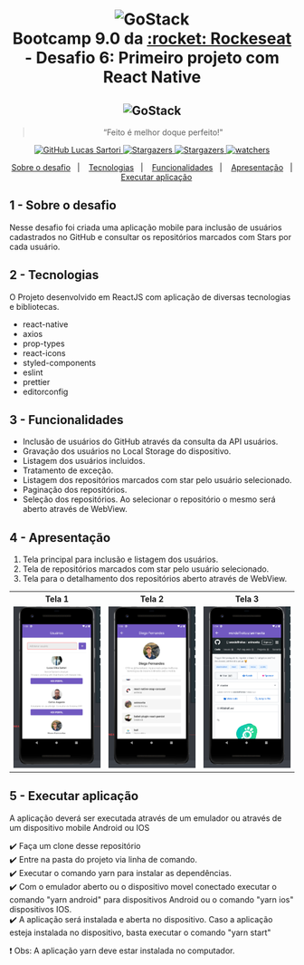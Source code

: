 <h1 align="center" >
  <img alt="GoStack" src="https://rocketseat-cdn.s3-sa-east-1.amazonaws.com/bootcamp-header.png" width="100px" /> <br />
  Bootcamp 9.0 da <a text-decoration="none" href="https://rocketseat.com.br">:rocket: Rockeseat</a> - Desafio 6: Primeiro projeto com React Native
</h1>
<h2 align="center">
    <img alt="GoStack" src="https://facebook.github.io/react-native/img/header_logo.svg" width="120px" />
</h2>

<blockquote align="center">“Feito é melhor doque perfeito!"</blockquote>

<p align="center">
  <a href="https://github.com/lucasssartori?tab=followers">
    <img alt="GitHub Lucas Sartori" src="https://img.shields.io/github/followers/lucasssartori?style=social">
  </a>

  <a href="https://github.com/lucasssartori/bootcampdesafio06/stargazers">
    <img alt="Stargazers" src="https://img.shields.io/github/stars/lucasssartori/bootcampdesafio06?style=social">
  </a>
  <a href="https://github.com/lucasssartori/bootcampdesafio06/forks/">
    <img alt="Stargazers" src="https://img.shields.io/github/forks/lucasssartori/bootcampdesafio06?style=social">
  </a>

  <a href="https://github.com/lucasssartori/bootcampdesafio06/watchers">
    <img alt="watchers" src="https://img.shields.io/github/watchers/lucasssartori/bootcampdesafio06?style=social">
  </a>
</p>

<p align="center">
  <a href="#1---sobre-o-desafio">Sobre o desafio</a>&nbsp;&nbsp;&nbsp;|&nbsp;&nbsp;&nbsp;
  <a href="#2---tecnologias">Tecnologias</a>&nbsp;&nbsp;&nbsp;|&nbsp;&nbsp;&nbsp;
  <a href="#3---funcionalidades">Funcionalidades</a>&nbsp;&nbsp;&nbsp;|&nbsp;&nbsp;&nbsp;
  <a href="#4---apresentação">Apresentação</a>&nbsp;&nbsp;&nbsp;|&nbsp;&nbsp;&nbsp;
  <a href="#5---executar-aplicação">Executar aplicação</a>
</p>

## 1 - Sobre o desafio

Nesse desafio foi criada uma aplicação mobile para inclusão de usuários cadastrados no GitHub e consultar os repositórios marcados com Stars por cada usuário.

## 2 - Tecnologias

O Projeto desenvolvido em ReactJS com aplicação de diversas tecnologias e bibliotecas.

  - react-native
  - axios
  - prop-types
  - react-icons
  - styled-components
  - eslint
  - prettier
  - editorconfig

## 3 - Funcionalidades

  - Inclusão de usuários do GitHub através da consulta da API usuários.
  - Gravação dos usuários no Local Storage do dispositivo.
  - Listagem dos usuários incluidos.
  - Tratamento de exceção.
  - Listagem dos repositórios marcados com star pelo usuário selecionado.
  - Paginação dos repositórios.
  - Seleção dos repositórios. Ao selecionar o repositório o mesmo será aberto através de WebView.

## 4 - Apresentação

<ol>
  <li>Tela principal para inclusão e listagem dos usuários.</li>
  <li>Tela de repositórios marcados com star pelo usuário selecionado.</li>
  <li>Tela para o detalhamento dos repositórios aberto através de WebView.</li>
</ol>
<table style="width:100%">
  <tr>
    <th>Tela 1</th>
    <th>Tela 2</th>
    <th>Tela 3</th>
  </tr>
  <tr align="center">
    <td><img alt="Tela Main" src="./imagens/tela1.png" width="250px"/></td>
    <td><img alt="Tela Main" src="./imagens/tela2.png" width="250px"/></td>
    <td><img alt="Tela Main" src="./imagens/tela3.png" width="250px"/></td>
  </tr>
</table>

## 5 - Executar aplicação

<p>A aplicação deverá ser executada através de um emulador ou através de um dispositivo mobile Android ou IOS</p>

:heavy_check_mark: Faça um clone desse repositório <br />
:heavy_check_mark: Entre na pasta do projeto via linha de comando. <br />
:heavy_check_mark: Executar o comando yarn para instalar as dependências. <br />
:heavy_check_mark: Com o emulador aberto ou o dispositivo movel conectado executar o comando "yarn android" para dispositivos Android ou o comando "yarn ios" dispositivos IOS. <br />
:heavy_check_mark: A aplicação será instalada e aberta no dispositivo. Caso a aplicação esteja instalada no dispositivo, basta executar o comando "yarn start" <br />

:heavy_exclamation_mark: Obs: A aplicação yarn deve estar instalada no computador.

